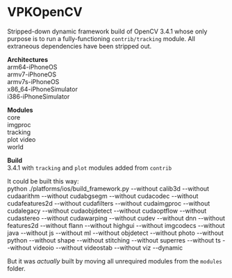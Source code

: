 # VPKOpenCV

Stripped-down dynamic framework build of OpenCV 3.4.1 whose only purpose is to run a fully-functioning `contrib/tracking` module. All extraneous dependencies have been stripped out.

**Architectures**  
arm64-iPhoneOS  armv7-iPhoneOS  armv7s-iPhoneOS  x86_64-iPhoneSimulator   
i386-iPhoneSimulator 

**Modules**   
core  imgproc  tracking  
plotvideo  world  


**Build**  
3.4.1 with `tracking` and `plot` modules added from `contrib`
 
It could be built this way:  
python ./platforms/ios/build_framework.py  --without calib3d --without cudaarithm --without cudabgsegm --without cudacodec --without cudafeatures2d --without cudafilters --without cudaimgproc --without cudalegacy --without cudaobjdetect --without cudaoptflow --without cudastereo --without cudawarping --without cudev --without dnn --without features2d --without flann --without highgui  --without imgcodecs --without java --without js --without ml --without objdetect --without photo  --without python --without shape --without stitching --without superres --without ts  --without videoio --without videostab --without viz     --dynamic

But it was _actually_ built by moving all unrequired modules from the `modules` folder.